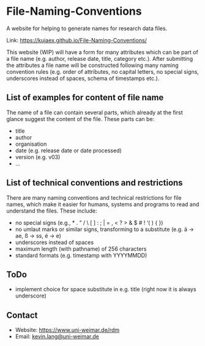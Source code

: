 # File-Naming-Conventions
A website for helping to generate names for research data files.

Link: https://kujaex.github.io/File-Naming-Conventions/

This website (WIP) will have a form for many attributes which can be part of a file name (e.g. author, release date, title, category etc.). After submitting the attributes a file name will be constructed following many naming convention rules (e.g. order of attributes, no capital letters, no special signs, underscores instead of spaces, schema of timestamps etc.).

## List of examples for content of file name
The name of a file can contain several parts, which already at the first glance suggest the content of the file. These parts can be:
* title
* author
* organisation
* date (e.g. release date or date processed)
* version (e.g. v03)
* ...

## List of technical conventions and restrictions
There are many naming conventions and technical restrictions for file names, which make it easier for humans, systems and programs to read and understand the files. These include:
* no special signs (e.g., * . ” / \ [ ] : ; | = , < ? > & $ # ! ‘( ) { })
* no umlaut marks or similar signs, transforming to a substitute (e.g. ä -> ae, ß -> ss, é -> e)
* underscores instead of spaces
* maximum length (with pathname) of 256 characters
* standard formats (e.g. timestamp with YYYYMMDD)

## ToDo
* implement choice for space substitute in e.g. title (right now it is always underscore)

## Contact
* Website: https://www.uni-weimar.de/rdm
* Email: kevin.lang@uni-weimar.de
